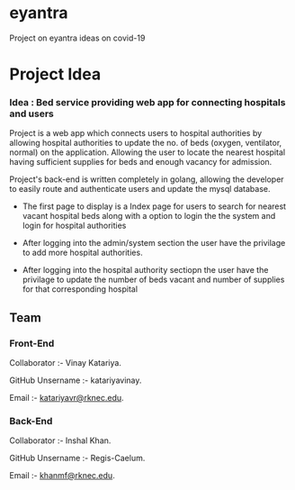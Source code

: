# eyantra

Project on eyantra ideas on covid-19

# Project Idea
### Idea : Bed service providing web app for connecting hospitals and users

Project is a web app which connects users to hospital authorities by allowing hospital authorities to update the no. of beds (oxygen, ventilator, normal) on the application.
Allowing the user to locate the nearest hospital having sufficient supplies for beds and enough vacancy for admission.

Project's back-end is written completely in golang, allowing the developer to easily route and authenticate users and update the mysql database.

* The first page to display is a Index page for users to search for nearest vacant hospital beds along with a option to login the the system and login for hospital
authorities

* After logging into the admin/system section the user have the privilage to add more hospital authorities.

* After logging into the hospital authority sectiopn the user have the privilage to update the number of beds vacant and number of supplies for that corresponding hospital


## Team
### Front-End

Collaborator :- Vinay Katariya.

GitHub Unsername :- katariyavinay.

Email :- katariyavr@rknec.edu.

### Back-End

Collaborator :- Inshal Khan.

GitHub Unsername :- Regis-Caelum.

Email :- khanmf@rknec.edu.
